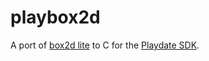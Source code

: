 # playbox2d
A port of [box2d lite](https://github.com/erincatto/box2d-lite) to C for the [Playdate SDK](https://play.date/dev/).
